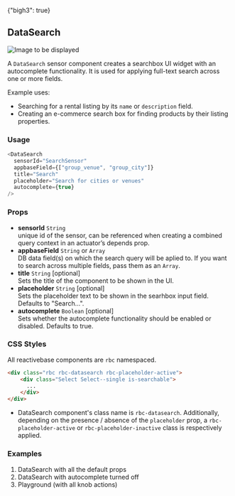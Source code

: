{"bigh3": true}

## DataSearch

![Image to be displayed](https://i.imgur.com/dLeyahL.png)

A `DataSearch` sensor component creates a searchbox UI widget with an autocomplete functionality. It is used for applying full-text search across one or more fields.

Example uses:
* Searching for a rental listing by its `name` or `description` field.
* Creating an e-commerce search box for finding products by their listing properties.

### Usage

```js
<DataSearch
  sensorId="SearchSensor"
  appbaseField={["group_venue", "group_city"]}
  title="Search"
  placeholder="Search for cities or venues"
  autocomplete={true}
/>
```

### Props

- **sensorId** `String`  
    unique id of the sensor, can be referenced when creating a combined query context in an actuator’s depends prop.
- **appbaseField** `String` or `Array`  
    DB data field(s) on which the search query will be aplied to. If you want to search across multiple fields, pass them as an `Array`.
- **title** `String` [optional]  
    Sets the title of the component to be shown in the UI.
- **placeholder** `String` [optional]  
    Sets the placeholder text to be shown in the searhbox input field. Defaults to "Search...".
- **autocomplete** `Boolean` [optional]  
    Sets whether the autocomplete functionality should be enabled or disabled. Defaults to true.


### CSS Styles

All reactivebase components are `rbc` namespaced.

```html
<div class="rbc rbc-datasearch rbc-placeholder-active">
    <div class="Select Select--single is-searchable">
      ...
    </div>
</div>
```

* DataSearch component's class name is `rbc-datasearch`. Additionally, depending on the presence / absence of the `placeholder` prop, a `rbc-placeholder-active` or `rbc-placeholder-inactive` class is respectively applied.


### Examples

1. DataSearch with all the default props
1. DataSearch with autocomplete turned off
1. Playground (with all knob actions)
